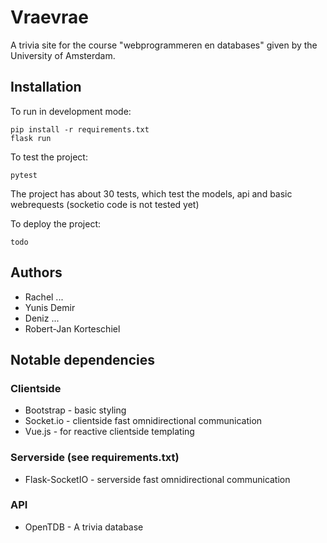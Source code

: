 # Vraevrae

A trivia site for the course "webprogrammeren en databases" given by the University of Amsterdam.

## Installation

To run in development mode:

```
pip install -r requirements.txt
flask run
```

To test the project:

```
pytest
```

The project has about 30 tests, which test the models, api and basic webrequests (socketio code is not tested yet)

To deploy the project:

```
todo
```

## Authors

- Rachel ...
- Yunis Demir
- Deniz ...
- Robert-Jan Korteschiel

## Notable dependencies

### Clientside

- Bootstrap - basic styling
- Socket.io - clientside fast omnidirectional communication
- Vue.js - for reactive clientside templating

### Serverside (see requirements.txt)

- Flask-SocketIO - serverside fast omnidirectional communication

### API

- OpenTDB - A trivia database
